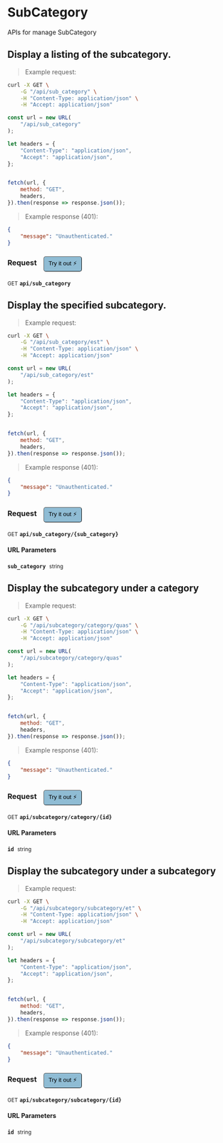 # SubCategory

APIs for manage SubCategory

## Display a listing of the subcategory.




> Example request:

```bash
curl -X GET \
    -G "/api/sub_category" \
    -H "Content-Type: application/json" \
    -H "Accept: application/json"
```

```javascript
const url = new URL(
    "/api/sub_category"
);

let headers = {
    "Content-Type": "application/json",
    "Accept": "application/json",
};


fetch(url, {
    method: "GET",
    headers,
}).then(response => response.json());
```


> Example response (401):

```json
{
    "message": "Unauthenticated."
}
```
<div id="execution-results-GETapi-sub_category" hidden>
    <blockquote>Received response<span id="execution-response-status-GETapi-sub_category"></span>:</blockquote>
    <pre class="json"><code id="execution-response-content-GETapi-sub_category"></code></pre>
</div>
<div id="execution-error-GETapi-sub_category" hidden>
    <blockquote>Request failed with error:</blockquote>
    <pre><code id="execution-error-message-GETapi-sub_category"></code></pre>
</div>
<form id="form-GETapi-sub_category" data-method="GET" data-path="api/sub_category" data-authed="0" data-hasfiles="0" data-headers='{"Content-Type":"application\/json","Accept":"application\/json"}' onsubmit="event.preventDefault(); executeTryOut('GETapi-sub_category', this);">
<h3>
    Request&nbsp;&nbsp;&nbsp;
        <button type="button" style="background-color: #8fbcd4; padding: 5px 10px; border-radius: 5px; border-width: thin;" id="btn-tryout-GETapi-sub_category" onclick="tryItOut('GETapi-sub_category');">Try it out ⚡</button>
    <button type="button" style="background-color: #c97a7e; padding: 5px 10px; border-radius: 5px; border-width: thin;" id="btn-canceltryout-GETapi-sub_category" onclick="cancelTryOut('GETapi-sub_category');" hidden>Cancel</button>&nbsp;&nbsp;
    <button type="submit" style="background-color: #6ac174; padding: 5px 10px; border-radius: 5px; border-width: thin;" id="btn-executetryout-GETapi-sub_category" hidden>Send Request 💥</button>
    </h3>
<p>
<small class="badge badge-green">GET</small>
 <b><code>api/sub_category</code></b>
</p>
</form>


## Display the specified subcategory.




> Example request:

```bash
curl -X GET \
    -G "/api/sub_category/est" \
    -H "Content-Type: application/json" \
    -H "Accept: application/json"
```

```javascript
const url = new URL(
    "/api/sub_category/est"
);

let headers = {
    "Content-Type": "application/json",
    "Accept": "application/json",
};


fetch(url, {
    method: "GET",
    headers,
}).then(response => response.json());
```


> Example response (401):

```json
{
    "message": "Unauthenticated."
}
```
<div id="execution-results-GETapi-sub_category--sub_category-" hidden>
    <blockquote>Received response<span id="execution-response-status-GETapi-sub_category--sub_category-"></span>:</blockquote>
    <pre class="json"><code id="execution-response-content-GETapi-sub_category--sub_category-"></code></pre>
</div>
<div id="execution-error-GETapi-sub_category--sub_category-" hidden>
    <blockquote>Request failed with error:</blockquote>
    <pre><code id="execution-error-message-GETapi-sub_category--sub_category-"></code></pre>
</div>
<form id="form-GETapi-sub_category--sub_category-" data-method="GET" data-path="api/sub_category/{sub_category}" data-authed="0" data-hasfiles="0" data-headers='{"Content-Type":"application\/json","Accept":"application\/json"}' onsubmit="event.preventDefault(); executeTryOut('GETapi-sub_category--sub_category-', this);">
<h3>
    Request&nbsp;&nbsp;&nbsp;
        <button type="button" style="background-color: #8fbcd4; padding: 5px 10px; border-radius: 5px; border-width: thin;" id="btn-tryout-GETapi-sub_category--sub_category-" onclick="tryItOut('GETapi-sub_category--sub_category-');">Try it out ⚡</button>
    <button type="button" style="background-color: #c97a7e; padding: 5px 10px; border-radius: 5px; border-width: thin;" id="btn-canceltryout-GETapi-sub_category--sub_category-" onclick="cancelTryOut('GETapi-sub_category--sub_category-');" hidden>Cancel</button>&nbsp;&nbsp;
    <button type="submit" style="background-color: #6ac174; padding: 5px 10px; border-radius: 5px; border-width: thin;" id="btn-executetryout-GETapi-sub_category--sub_category-" hidden>Send Request 💥</button>
    </h3>
<p>
<small class="badge badge-green">GET</small>
 <b><code>api/sub_category/{sub_category}</code></b>
</p>
<h4 class="fancy-heading-panel"><b>URL Parameters</b></h4>
<p>
<b><code>sub_category</code></b>&nbsp;&nbsp;<small>string</small>  &nbsp;
<input type="text" name="sub_category" data-endpoint="GETapi-sub_category--sub_category-" data-component="url" required  hidden>
<br>
</p>
</form>


## Display the subcategory under a category




> Example request:

```bash
curl -X GET \
    -G "/api/subcategory/category/quas" \
    -H "Content-Type: application/json" \
    -H "Accept: application/json"
```

```javascript
const url = new URL(
    "/api/subcategory/category/quas"
);

let headers = {
    "Content-Type": "application/json",
    "Accept": "application/json",
};


fetch(url, {
    method: "GET",
    headers,
}).then(response => response.json());
```


> Example response (401):

```json
{
    "message": "Unauthenticated."
}
```
<div id="execution-results-GETapi-subcategory-category--id-" hidden>
    <blockquote>Received response<span id="execution-response-status-GETapi-subcategory-category--id-"></span>:</blockquote>
    <pre class="json"><code id="execution-response-content-GETapi-subcategory-category--id-"></code></pre>
</div>
<div id="execution-error-GETapi-subcategory-category--id-" hidden>
    <blockquote>Request failed with error:</blockquote>
    <pre><code id="execution-error-message-GETapi-subcategory-category--id-"></code></pre>
</div>
<form id="form-GETapi-subcategory-category--id-" data-method="GET" data-path="api/subcategory/category/{id}" data-authed="0" data-hasfiles="0" data-headers='{"Content-Type":"application\/json","Accept":"application\/json"}' onsubmit="event.preventDefault(); executeTryOut('GETapi-subcategory-category--id-', this);">
<h3>
    Request&nbsp;&nbsp;&nbsp;
        <button type="button" style="background-color: #8fbcd4; padding: 5px 10px; border-radius: 5px; border-width: thin;" id="btn-tryout-GETapi-subcategory-category--id-" onclick="tryItOut('GETapi-subcategory-category--id-');">Try it out ⚡</button>
    <button type="button" style="background-color: #c97a7e; padding: 5px 10px; border-radius: 5px; border-width: thin;" id="btn-canceltryout-GETapi-subcategory-category--id-" onclick="cancelTryOut('GETapi-subcategory-category--id-');" hidden>Cancel</button>&nbsp;&nbsp;
    <button type="submit" style="background-color: #6ac174; padding: 5px 10px; border-radius: 5px; border-width: thin;" id="btn-executetryout-GETapi-subcategory-category--id-" hidden>Send Request 💥</button>
    </h3>
<p>
<small class="badge badge-green">GET</small>
 <b><code>api/subcategory/category/{id}</code></b>
</p>
<h4 class="fancy-heading-panel"><b>URL Parameters</b></h4>
<p>
<b><code>id</code></b>&nbsp;&nbsp;<small>string</small>  &nbsp;
<input type="text" name="id" data-endpoint="GETapi-subcategory-category--id-" data-component="url" required  hidden>
<br>
</p>
</form>


## Display the subcategory under a subcategory




> Example request:

```bash
curl -X GET \
    -G "/api/subcategory/subcategory/et" \
    -H "Content-Type: application/json" \
    -H "Accept: application/json"
```

```javascript
const url = new URL(
    "/api/subcategory/subcategory/et"
);

let headers = {
    "Content-Type": "application/json",
    "Accept": "application/json",
};


fetch(url, {
    method: "GET",
    headers,
}).then(response => response.json());
```


> Example response (401):

```json
{
    "message": "Unauthenticated."
}
```
<div id="execution-results-GETapi-subcategory-subcategory--id-" hidden>
    <blockquote>Received response<span id="execution-response-status-GETapi-subcategory-subcategory--id-"></span>:</blockquote>
    <pre class="json"><code id="execution-response-content-GETapi-subcategory-subcategory--id-"></code></pre>
</div>
<div id="execution-error-GETapi-subcategory-subcategory--id-" hidden>
    <blockquote>Request failed with error:</blockquote>
    <pre><code id="execution-error-message-GETapi-subcategory-subcategory--id-"></code></pre>
</div>
<form id="form-GETapi-subcategory-subcategory--id-" data-method="GET" data-path="api/subcategory/subcategory/{id}" data-authed="0" data-hasfiles="0" data-headers='{"Content-Type":"application\/json","Accept":"application\/json"}' onsubmit="event.preventDefault(); executeTryOut('GETapi-subcategory-subcategory--id-', this);">
<h3>
    Request&nbsp;&nbsp;&nbsp;
        <button type="button" style="background-color: #8fbcd4; padding: 5px 10px; border-radius: 5px; border-width: thin;" id="btn-tryout-GETapi-subcategory-subcategory--id-" onclick="tryItOut('GETapi-subcategory-subcategory--id-');">Try it out ⚡</button>
    <button type="button" style="background-color: #c97a7e; padding: 5px 10px; border-radius: 5px; border-width: thin;" id="btn-canceltryout-GETapi-subcategory-subcategory--id-" onclick="cancelTryOut('GETapi-subcategory-subcategory--id-');" hidden>Cancel</button>&nbsp;&nbsp;
    <button type="submit" style="background-color: #6ac174; padding: 5px 10px; border-radius: 5px; border-width: thin;" id="btn-executetryout-GETapi-subcategory-subcategory--id-" hidden>Send Request 💥</button>
    </h3>
<p>
<small class="badge badge-green">GET</small>
 <b><code>api/subcategory/subcategory/{id}</code></b>
</p>
<h4 class="fancy-heading-panel"><b>URL Parameters</b></h4>
<p>
<b><code>id</code></b>&nbsp;&nbsp;<small>string</small>  &nbsp;
<input type="text" name="id" data-endpoint="GETapi-subcategory-subcategory--id-" data-component="url" required  hidden>
<br>
</p>
</form>



